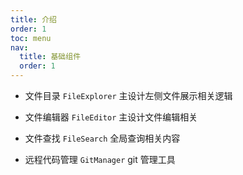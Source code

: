 ```yaml
---
title: 介绍
order: 1
toc: menu
nav:
  title: 基础组件
  order: 1
---
```


<Alert>

- 文件目录 `FileExplorer` 主设计左侧文件展示相关逻辑

- 文件编辑器 `FileEditor` 主设计文件编辑相关

- 文件查找 `FileSearch` 全局查询相关内容

- 远程代码管理 `GitManager` git 管理工具

</Alert>
